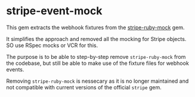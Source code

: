 # stripe-event-mock

This gem extracts the webhook fixtures from the [stripe-ruby-mock](https://github.com/stripe-ruby-mock/stripe-ruby-mock) gem.

It simplifies the approach and removed all the mocking for Stripe objects. SO use RSpec mocks or VCR for this.

The purpose is to be able to step-by-step remove `stripe-ruby-mock` from the codebase, but still be able to make use of the fixture files for webhook events.

Removing `stripe-ruby-mock` is nessecary as it is no longer maintained and not compatible with current versions of the official `stripe` gem.